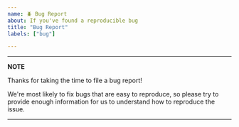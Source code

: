 ```yaml
---
name: 🪲 Bug Report
about: If you've found a reproducible bug
title: "Bug Report"
labels: ["bug"]

---
```


---
**NOTE**

Thanks for taking the time to file a bug report!

We're most likely to fix bugs that are easy to reproduce, so please try
to provide enough information for us to understand how to reproduce the
issue. 

---
